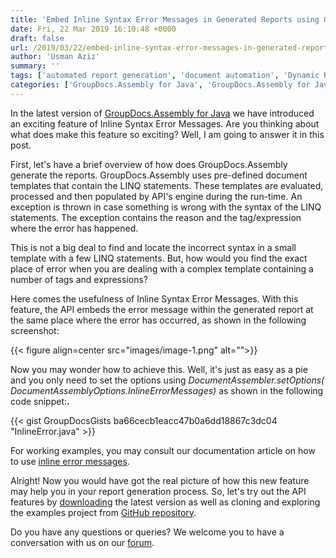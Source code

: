 ```yaml
---
title: 'Embed Inline Syntax Error Messages in Generated Reports using GroupDocs.Assembly for Java 19.3'
date: Fri, 22 Mar 2019 16:10:48 +0000
draft: false
url: /2019/03/22/embed-inline-syntax-error-messages-in-generated-reports-using-groupdocs.assembly-for-java-19.3/
author: 'Usman Aziz'
summary: ''
tags: ['automated report generation', 'document automation', 'Dynamic Report Generation', 'report generation', 'Report Generation API for Java']
categories: ['GroupDocs.Assembly for Java', 'GroupDocs.Assembly for Java Releases', 'GroupDocs.Assembly Product Family']
---
```


In the latest version of [GroupDocs.Assembly for Java](https://products.groupdocs.com/assembly/java) we have introduced an exciting feature of Inline Syntax Error Messages. Are you thinking about what does make this feature so exciting? Well, I am going to answer it in this post.

First, let's have a brief overview of how does GroupDocs.Assembly generate the reports. GroupDocs.Assembly uses pre-defined document templates that contain the LINQ statements. These templates are evaluated, processed and then populated by API's engine during the run-time. An exception is thrown in case something is wrong with the syntax of the LINQ statements. The exception contains the reason and the tag/expression where the error has happened.

This is not a big deal to find and locate the incorrect syntax in a small template with a few LINQ statements. But, how would you find the exact place of error when you are dealing with a complex template containing a number of tags and expressions?

Here comes the usefulness of Inline Syntax Error Messages. With this feature, the API embeds the error message within the generated report at the same place where the error has occurred, as shown in the following screenshot:



{{< figure align=center src="images/image-1.png" alt="">}}


Now you may wonder how to achieve this. Well, it's just as easy as a pie and you only need to set the options using _DocumentAssembler.setOptions(_  
_DocumentAssemblyOptions.InlineErrorMessages)_ as shown in the following code snippet:**.**

{{< gist GroupDocsGists ba66cecb1eacc47b0a6dd18867c3dc04 "InlineError.java" >}}

For working examples, you may consult our documentation article on how to use [inline error messages](https://docs.groupdocs.com/display/assemblyjava/Use+of+In-line+Syntax+Error+Messages+into+Templates).

Alright! Now you would have got the real picture of how this new feature may help you in your report generation process. So, let's try out the API features by [downloading](https://downloads.groupdocs.com/assembly/java) the latest version as well as cloning and exploring the examples project from [GitHub repository](https://github.com/groupdocs-assembly/GroupDocs.Assembly-for-Java).

Do you have any questions or queries? We welcome you to have a conversation with us on our [forum](https://forum.groupdocs.com/).




